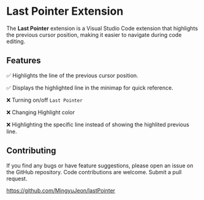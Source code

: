 # Last Pointer Extension

The **Last Pointer** extension is a Visual Studio Code extension that highlights the previous cursor position, making it easier to navigate during code editing.

## Features

✅ Highlights the line of the previous cursor position.

✅ Displays the highlighted line in the minimap for
quick reference.

❌ Turning on/off `Last Pointer`

❌ Changing Highlight color

❌ Highlighting the specific line instead of showing the highlited previous line.

## Contributing

If you find any bugs or have feature suggestions, please open an issue on the GitHub repository. Code contributions are welcome. Submit a pull request.

https://github.com/MingyuJeon/lastPointer
